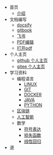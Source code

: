 - 首页
    - [介绍](README.md)
- 文档编写
    - [docsify](https://docsify.js.org/)
    - [gitbook](https://docsify.js.org/)
    - [飞书](https://www.feishu.cn/)
    - [PDF编辑](https://www.overleaf.com/)
    - [打开pdf](/demo.pdf)
- 个人主页
    - [github 个人主页](github/home.md)
    - [gitee 个人主页](/demo)
- 学习资料
    - 编程语言
        - [LINUX](linux/linux.md)
        - [GIT](/git/git.md)
        - [DOCKER](/demo)
        - [JAVA](JAVA/java.md)
        - [PYTHON](PYTHON/python.md)
    - [区块链](/demo)
    - [人工智能](AI/AI.md)
    - 数学
        - [符号表达](math/math.md)
        - [损失函数](/demo)
        - [线性回归](/demo)
- 道